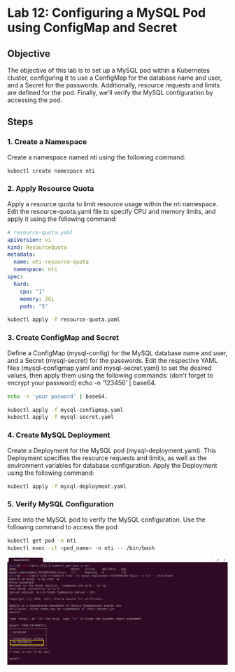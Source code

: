 # Lab 12: Configuring a MySQL Pod using ConfigMap and Secret
## Objective
The objective of this lab is to set up a MySQL pod within a Kubernetes cluster, configuring it to use a ConfigMap for the database name and user, and a Secret for the passwords. Additionally, resource requests and limits are defined for the pod. Finally, we'll verify the MySQL configuration by accessing the pod.

## Steps
### 1. Create a Namespace
Create a namespace named nti using the following command:
```bash
kubectl create namespace nti
```
### 2. Apply Resource Quota
Apply a resource quota to limit resource usage within the nti namespace. Edit the resource-quota.yaml file to specify CPU and memory limits, and apply it using the following command:
```yml
# resource-quota.yaml
apiVersion: v1
kind: ResourceQuota
metadata:
  name: nti-resource-quota
  namespace: nti
spec:
  hard:
    cpu: "1"
    memory: 2Gi
    pods: "5"
```
```bash
kubectl apply -f resource-quota.yaml
```
### 3. Create ConfigMap and Secret
Define a ConfigMap (mysql-config) for the MySQL database name and user, and a Secret (mysql-secret) for the passwords. Edit the respective YAML files (mysql-configmap.yaml and mysql-secret.yaml) to set the desired values, then apply them using the following commands:
(don't forget to encrypt your password)
echo -n '123456' | base64.
```bash
echo -n 'your pasword' | base64.
```
```bash
kubectl apply -f mysql-configmap.yaml
kubectl apply -f mysql-secret.yaml
```
### 4. Create MySQL Deployment
Create a Deployment for the MySQL pod (mysql-deployment.yaml). This Deployment specifies the resource requests and limits, as well as the environment variables for database configuration. Apply the Deployment using the following command:

```bash
kubectl apply -f mysql-deployment.yaml
```
### 5. Verify MySQL Configuration
Exec into the MySQL pod to verify the MySQL configuration. Use the following command to access the pod:
```bash
kubectl get pod -n nti
kubectl exec -it <pod_name> -n nti -- /bin/bash
```
![alt text](<screenshots/Screenshot 2024-06-03 132103.png>)